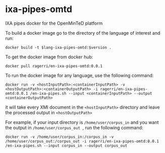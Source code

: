 # ixa-pipes-omtd
IXA pipes docker for the OpenMinTeD platform

To build a docker image go to the directory of the language of interest and run:

````docker build -t $lang-ixa-pipes-omtd:$version .````

To get the docker image from docker hub:

````docker pull ragerri/en-ixa-pipes-omtd:0.0.1````

To run the docker image for any language, use the following command:

````docker run -v <hostInputPath>:<containerInputPath> -v <hostOutputPath>:<containerOutputPath> -i ragerri/en-ixa-pipes-omtd:0.0.1 /en-ixa-pipes.sh --input <containerInputPath> --output <containerOutputPath>````


it will take every XMI document in the `<hostInputPath>` directory and leave the processed output in `<hostOutputPath>`

For example, if your input directory is `/home/user/corpus_in` and you want
the output in `/home/user/corpus_out `, run the following command:

````docker run -v /home/user/corpus_in:/corpus_in -v /home/user/corpus_out:/corpus_out -i ragerri/en-ixa-pipes-omtd:0.0.1 /en-ixa-pipes.sh --input corpus_in --output corpus_out````

